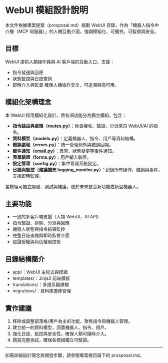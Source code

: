 # WebUI 模組設計說明

本文件依據專案提案（prosposal.md）規劃 WebUI 目錄，作為「機器人指令中介層（MCP 伺服器）」的人機互動介面，強調模組化、可擴充、可監督與安全。

## 目標
WebUI 提供人類操作員與 AI 客戶端的互動入口，支援：
- 指令發送與回應
- 狀態監控與日誌查詢
- 即時介入與監督
確保人機協作安全、可追溯與高可用。

## 模組化架構理念
本 WebUI 採用模組化設計，將各項功能分為獨立模組，包含：
- **指令路由與處理（routes.py）**：負責接收、驗證、分派來自 WebUI/AI 的指令。
- **資料模型（models.py）**：定義機器人、指令、用戶等資料結構。
- **錯誤處理（errors.py）**：統一管理例外與錯誤回報。
- **郵件通知（email.py）**：異常、狀態變更等事件通知。
- **表單驗證（forms.py）**：用戶輸入驗證。
- **設定管理（config.py）**：集中管理系統設定。
- **日誌與監控（建議擴充 logging_monitor.py）**：記錄所有操作、錯誤與事件，支援即時監控。

各模組可獨立開發、測試與維護，便於未來整合新功能或新型機器人。

## 主要功能
- 一致的多客戶端支援（人類 WebUI、AI API）
- 指令驗證、排隊、分派與回應
- 機器人狀態與指令結果監控
- 完整日誌查詢與即時監督介面
- 認證授權與角色權限控管

## 目錄結構簡介
- app/：WebUI 主程式與模組
- templates/：Jinja2 前端模板
- translations/：多語系翻譯檔
- migrations/：資料庫遷移管理

## 實作建議
1. 移除或調整部落格/用戶為主的功能，聚焦指令與機器人管理。
2. 建立統一的資料模型，涵蓋機器人、指令、用戶。
3. 強化日誌、監控與安全性，確保人類可隨時介入。
4. 撰寫完整測試，確保各模組獨立可驗證。

---
如需詳細設計理念與開發步驟，請參閱專案根目錄下的 prosposal.md。

